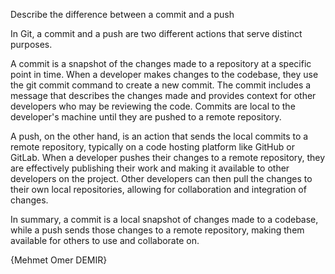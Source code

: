 Describe the difference between a commit and a push

In Git, a commit and a push are two different actions that serve distinct purposes.

A commit is a snapshot of the changes made to a repository at a specific point in time. When a developer makes changes to the codebase, they use the git commit command to create a new commit. The commit includes a message that describes the changes made and provides context for other developers who may be reviewing the code. Commits are local to the developer's machine until they are pushed to a remote repository.

A push, on the other hand, is an action that sends the local commits to a remote repository, typically on a code hosting platform like GitHub or GitLab. When a developer pushes their changes to a remote repository, they are effectively publishing their work and making it available to other developers on the project. Other developers can then pull the changes to their own local repositories, allowing for collaboration and integration of changes.

In summary, a commit is a local snapshot of changes made to a codebase, while a push sends those changes to a remote repository, making them available for others to use and collaborate on.





{Mehmet Omer DEMIR}